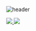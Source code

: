 ![header](https://capsule-render.vercel.app/api?type=Rounded&color=auto&height=150&section=header&text=Just%20DoIt&fontSize=90&animation=fadeIn)

<a href="https://velog.io/@yjh0602"><img src="https://img.shields.io/badge/Velog-3DDC84?style=flat-square&logo=Blogger&logoColor=white"/>
<a href="https://www.youtube.com/channel/UCPdqvySTixjkvtDcyKKYQag"><img src="https://img.shields.io/youtube"/></a>

<!--
**yjh0602/yjh0602** is a ✨ _special_ ✨ repository because its `README.md` (this file) appears on your GitHub profile.



